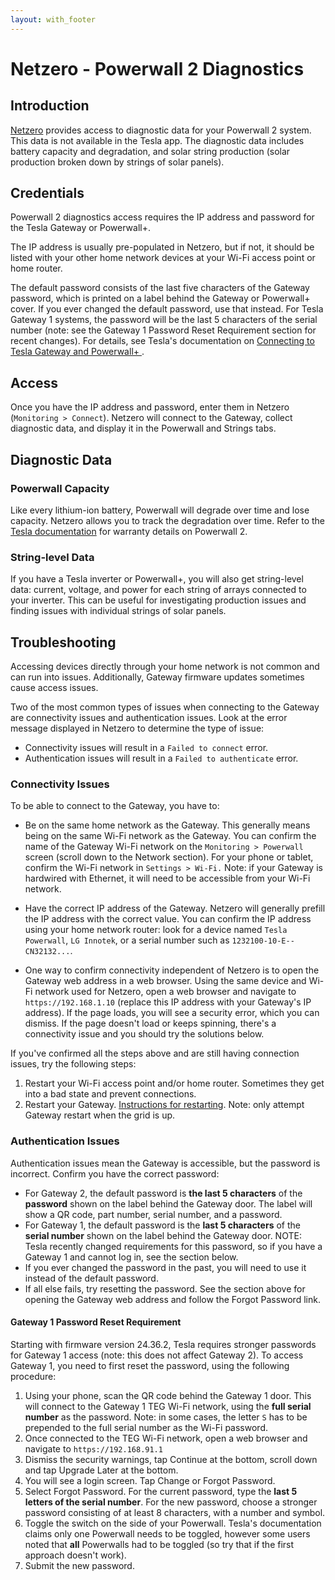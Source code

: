 ```yaml
---
layout: with_footer
---
```


# Netzero - Powerwall 2 Diagnostics

## Introduction

[Netzero](https://www.netzero.energy) provides access to diagnostic data for your Powerwall 2 system. This data is not available in the Tesla app. The diagnostic data includes battery capacity and degradation, and solar string production (solar production broken down by strings of solar panels).

## Credentials

Powerwall 2 diagnostics access requires the IP address and password for the Tesla Gateway or Powerwall+.

The IP address is usually pre-populated in Netzero, but if not, it should be listed with your other home network devices at your Wi-Fi access point or home router.

The default password consists of the last five characters of the Gateway password, which is printed on a label behind the Gateway or Powerwall+ cover. If you ever changed the default password, use that instead. For Tesla Gateway 1 systems, the password will be the last 5 characters of the serial number (note: see the Gateway 1 Password Reset Requirement section for recent changes). For details, see Tesla's documentation on [Connecting to Tesla Gateway and Powerwall+
](https://www.tesla.com/support/energy/powerwall/own/connecting-network).

## Access

Once you have the IP address and password, enter them in Netzero (`Monitoring > Connect`). Netzero will connect to the Gateway, collect diagnostic data, and display it in the Powerwall and Strings tabs.

## Diagnostic Data

### Powerwall Capacity

Like every lithium-ion battery, Powerwall will degrade over time and lose capacity. Netzero allows you to track the degradation over time. Refer to the [Tesla documentation](https://www.tesla.com/support/energy/powerwall/documents/documents) for warranty details on Powerwall 2.

### String-level Data

If you have a Tesla inverter or Powerwall+, you will also get string-level data: current, voltage, and power for each string of arrays connected to your inverter. This can be useful for investigating production issues and finding issues with individual strings of solar panels.

## Troubleshooting

Accessing devices directly through your home network is not common and can run into issues. Additionally, Gateway firmware updates sometimes cause access issues.

Two of the most common types of issues when connecting to the Gateway are connectivity issues and authentication issues. Look at the error message displayed in Netzero to determine the type of issue:
- Connectivity issues will result in a `Failed to connect` error.
- Authentication issues will result in a `Failed to authenticate` error.

### Connectivity Issues

To be able to connect to the Gateway, you have to:

- Be on the same home network as the Gateway. This generally means being on the same Wi-Fi network as the Gateway. You can confirm the name of the Gateway Wi-Fi network on the `Monitoring > Powerwall` screen (scroll down to the Network section). For your phone or tablet, confirm the Wi-Fi network in `Settings > Wi-Fi.` Note: if your Gateway is hardwired with Ethernet, it will need to be accessible from your Wi-Fi network.

- Have the correct IP address of the Gateway. Netzero will generally prefill the IP address with the correct value. You can confirm the IP address using your home network router: look for a device named `Tesla Powerwall`, `LG Innotek`, or a serial number such as `1232100-10-E--CN32132...`.

- One way to confirm connectivity independent of Netzero is to open the Gateway web address in a web browser. Using the same device and Wi-Fi network used for Netzero, open a web browser and navigate to `https://192.168.1.10` (replace this IP address with your Gateway's IP address). If the page loads, you will see a security error, which you can dismiss. If the page doesn't load or keeps spinning, there's a connectivity issue and you should try the solutions below.

If you've confirmed all the steps above and are still having connection issues, try the following steps:

1. Restart your Wi-Fi access point and/or home router. Sometimes they get into a bad state and prevent connections.
2. Restart your Gateway. [Instructions for restarting](https://www.tesla.com/support/energy/powerwall/mobile-app/connecting-powerwall-wi-fi#:~:text=the%20connection%20fails%2C-,reset%20your%20Gateway,-or%20Powerwall%2B%2C%20wait). Note: only attempt Gateway restart when the grid is up.

### Authentication Issues

Authentication issues mean the Gateway is accessible, but the password is incorrect. Confirm you have the correct password:
- For Gateway 2, the default password is **the last 5 characters** of the **password** shown on the label behind the Gateway door. The label will show a QR code, part number, serial number, and a password.
- For Gateway 1, the default password is the **last 5 characters** of the **serial number** shown on the label behind the Gateway door. NOTE: Tesla recently changed requirements for this password, so if you have a Gateway 1 and cannot log in, see the section below.
- If you ever changed the password in the past, you will need to use it instead of the default password.
- If all else fails, try resetting the password. See the section above for opening the Gateway web address and follow the Forgot Password link.

#### Gateway 1 Password Reset Requirement

Starting with firmware version 24.36.2, Tesla requires stronger passwords for Gateway 1 access (note: this does not affect Gateway 2). To access Gateway 1, you need to first reset the password, using the following procedure:

1. Using your phone, scan the QR code behind the Gateway 1 door. This will connect to the Gateway 1 TEG Wi-Fi network, using the **full serial number** as the password. Note: in some cases, the letter `S` has to be prepended to the full serial number as the Wi-Fi password.
2. Once connected to the TEG Wi-Fi network, open a web browser and navigate to `https://192.168.91.1`
3. Dismiss the security warnings, tap Continue at the bottom, scroll down and tap Upgrade Later at the bottom.
4. You will see a login screen. Tap Change or Forgot Password.
5. Select Forgot Password. For the current password, type the **last 5 letters of the serial number**. For the new password, choose a stronger password consisting of at least 8 characters, with a number and symbol.
6. Toggle the switch on the side of your Powerwall. Tesla's documentation claims only one Powerwall needs to be toggled, however some users noted that **all** Powerwalls had to be toggled (so try that if the first approach doesn't work).
7. Submit the new password.
